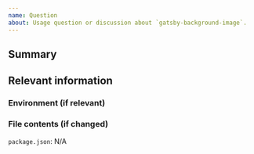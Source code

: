 ```yaml
---
name: Question
about: Usage question or discussion about `gatsby-background-image`.
---
```


<!--
  To make it easier for us to help you, please include as much useful information as possible.
  Before opening a new issue, please search existing issues https://github.com/timhagn/gatsby-background-image/issues
-->

## Summary

## Relevant information

<!-- Provide as much useful information as you can -->

### Environment (if relevant)

<!--
  Required. Run `gatsby info --clipboard` in your gatsby project directory and paste its contents here.
-->

### File contents (if changed)

`package.json`: N/A <!-- Please use a code block or just leave it as is if wasn't changed -->